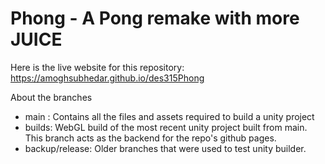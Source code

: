 # Phong - A Pong remake with more JUICE
Here is the live website for this repository: https://amoghsubhedar.github.io/des315Phong

About the branches
- main  : Contains all the files and assets required to build a unity project
- builds: WebGL build of the most recent unity project built from main. This branch acts as the backend for the repo's github pages.
- backup/release: Older branches that were used to test unity builder.
